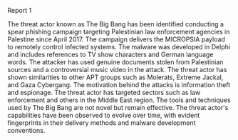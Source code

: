 
Report 1

The threat actor known as The Big Bang has been identified conducting a spear phishing campaign targeting Palestinian law enforcement agencies in Palestine since April 2017. The campaign delivers the MICROPSIA payload to remotely control infected systems. The malware was developed in Delphi and includes references to TV show characters and German language words. The attacker has used genuine documents stolen from Palestinian sources and a controversial music video in the attack. The threat actor has shown similarities to other APT groups such as Molerats, Extreme Jackal, and Gaza Cybergang. The motivation behind the attacks is information theft and espionage. The threat actor has targeted sectors such as law enforcement and others in the Middle East region. The tools and techniques used by The Big Bang are not novel but remain effective. The threat actor's capabilities have been observed to evolve over time, with evident fingerprints in their delivery methods and malware development conventions.


